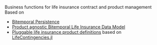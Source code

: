 Business functions for life insurance contract and product management
Based on
* [Bitemporal Persistence](https://github.com/Actuarial-Sciences-for-Africa-ASA/BitemporalPostgres.jl)
* [Product agnostic Bitemporal Life Insurance Data Model](https://github.com/Actuarial-Sciences-for-Africa-ASA/LifeInsuranceDataModel.jl)
* [Pluggable life insurance product definitions](https://github.com/Actuarial-Sciences-for-Africa-ASA/LifeInsuranceProduct.jl) based on [LifeContingencies.jl](https://github.com/JuliaActuary/LifeContingencies.jl)